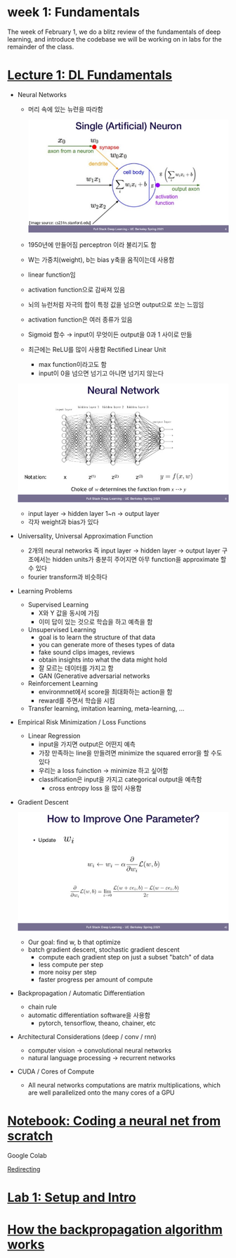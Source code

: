 # week 1: Fundamentals

The week of February 1, we do a blitz review of the fundamentals of deep learning, and introduce the codebase we will be working on in labs for the remainder of the class.

# **[Lecture 1: DL Fundamentals](https://fullstackdeeplearning.com/spring2021/lecture-1/)**

- Neural Networks
    - 머리 속에 있는 뉴련을 따라함

        ![week%201%20Fundamentals%2054396ac694be446496bc9beb1627852d/Untitled.png](week%201%20Fundamentals%2054396ac694be446496bc9beb1627852d/Untitled.png)

    - 1950년에 만들어짐 perceptron 이라 불리기도 함
    - W는 가중치(weight), b는 bias y축을 움직이는데 사용함
    - linear function임
    - activation function으로 감싸져 있음
    - 뇌의 뉴런처럼 자극의 합이 특정 값을 넘으면 output으로 쏘는 느낌임
    - activation function은 여러 종류가 있음
    - Sigmoid 함수 → input이 무엇이든 output을 0과 1 사이로 만듦
    - 최근에는 ReLU를 많이 사용함 Rectified Linear Unit
        - max function이라고도 함
        - input이 0을 넘으면 넘기고 아니면 넘기지 않는다

    ![week%201%20Fundamentals%2054396ac694be446496bc9beb1627852d/Untitled%201.png](week%201%20Fundamentals%2054396ac694be446496bc9beb1627852d/Untitled%201.png)

    - input layer → hidden layer 1~n → output layer
    - 각자 weight과 bias가 있다
- Universality, Universal Approximation Function
    - 2개의 neural networks 즉 input layer → hidden layer → output layer 구조에서는 hidden units가 충분히 주어지면 아무 function을 approximate 할 수 있다
    - fourier transform과 비슷하다
- Learning Problems
    - Supervised Learning
        - X와 Y 값을 동시에 가짐
        - 이미 답이 있는 것으로 학습을 하고 예측을 함
    - Unsupervised Learning
        - goal is to learn the structure of that data
        - you can generate more of theses types of data
        - fake sound clips images, reviews
        - obtain insights into what the data might hold
        - 잘 모르는 데이터를 가지고 함
        - GAN (Generative adversarial networks
    - Reinforcement Learning
        - environmnet에서 score을 최대화하는 action을 함
        - reward를 주면서 학습을 시킴
    - Transfer learning, imitation learning, meta-learning, ...
- Empirical Risk Minimization / Loss Functions
    - Linear Regression
        - input을 가지면 output은 어떤지 예측
        - 가장 만족하는 line을 만들려면 minimize the squared error을 할 수도 있다
        - 우리는 a loss fuinction → minimize 하고 싶어함
        - classification은 input을 가지고 categorical output을 예측함
            - cross entropy loss 을 많이 사용함
- Gradient Descent

    ![week%201%20Fundamentals%2054396ac694be446496bc9beb1627852d/Untitled%202.png](week%201%20Fundamentals%2054396ac694be446496bc9beb1627852d/Untitled%202.png)

    - Our goal: find w, b that optimize
    - batch gradient descent, stochastic gradient descent
        - compute each gradient step on just a subset "batch" of data
        - less compute per step
        - more noisy per step
        - faster progress per amount of compute
- Backpropagation / Automatic Differentiation
    - chain rule
    - automatic differentiation software을 사용함
        - pytorch, tensorflow, theano, chainer, etc
- Architectural Considerations (deep / conv / rnn)
    - computer vision → convolutional neural networks
    - natural language processing → recurrent networks
- CUDA / Cores of Compute
    - All neural networks computations are matrix multiplications, which are well parallelized onto the many cores of a GPU

# **[Notebook: Coding a neural net from scratch](https://fullstackdeeplearning.com/spring2021/notebook-1/)**

Google Colab 

[Redirecting](https://www.google.com/url?q=https://colab.research.google.com/drive/1HS3qbHArkqFlImT2KnF5pcMCz7ueHNvY?usp%3Dsharing&sa=D&ust=1611957782312000&usg=AOvVaw1Y_iMZT2dnCn82PilLI0H-)

# **[Lab 1: Setup and Intro](https://fullstackdeeplearning.com/spring2021/lab-1/)**

# **[How the backpropagation algorithm works](http://neuralnetworksanddeeplearning.com/chap2.html)**
